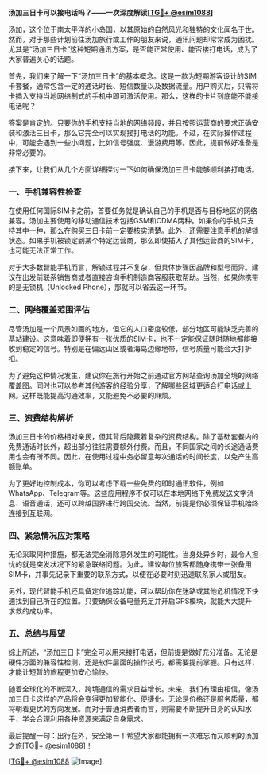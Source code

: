 **汤加三日卡可以接电话吗？——一次深度解读[[TG💪+ @esim1088](https://t.me/s/esim1088)]**

汤加，这个位于南太平洋的小岛国，以其原始的自然风光和独特的文化闻名于世。然而，对于那些计划前往汤加旅行或工作的朋友来说，通讯问题却常常成为困扰。尤其是“汤加三日卡”这种短期通讯方案，是否能正常使用、能否接打电话，成为了大家普遍关心的话题。

首先，我们来了解一下“汤加三日卡”的基本概念。这是一款为短期游客设计的SIM卡套餐，通常包含一定的通话时长、短信数量以及数据流量。用户购买后，只需将卡插入支持当地网络制式的手机中即可激活使用。那么，这样的卡片到底能不能接电话呢？

答案是肯定的。只要你的手机支持当地的网络频段，并且按照运营商的要求正确安装和激活三日卡，那么它完全可以实现接打电话的功能。不过，在实际操作过程中，可能会遇到一些小问题，比如信号强度、漫游费用等。因此，提前做好准备是非常必要的。

接下来，让我们从几个方面详细探讨一下如何确保汤加三日卡能够顺利接打电话。

### 一、手机兼容性检查

在使用任何国际SIM卡之前，首要任务就是确认自己的手机是否与目标地区的网络兼容。汤加主要使用的移动通信技术包括GSM和CDMA两种。如果你的手机只支持其中一种，那么在购买三日卡前一定要核实清楚。此外，还需要注意手机的解锁状态。如果手机被锁定到某个特定运营商，那么即使插入了其他运营商的SIM卡，也可能无法正常工作。

对于大多数智能手机而言，解锁过程并不复杂，但具体步骤因品牌和型号而异。建议在出发前联系销售商或者直接咨询手机制造商客服获取帮助。当然，如果你携带的是无锁机（Unlocked Phone），那就可以省去这一环节。

### 二、网络覆盖范围评估

尽管汤加是一个风景如画的地方，但它的人口密度较低，部分地区可能缺乏完善的基站建设。这意味着即便拥有一张优质的SIM卡，也不一定能保证随时随地都能接收到稳定的信号。特别是在偏远山区或者海岛边缘地带，信号质量可能会大打折扣。

为了避免这种情况发生，建议你在旅行开始之前通过官方网站查询汤加全境的网络覆盖图。同时也可以参考其他游客的经验分享，了解哪些区域更适合打电话或上网。这样既能提高沟通效率，又能避免不必要的麻烦。

### 三、资费结构解析

汤加三日卡的价格相对亲民，但其背后隐藏着复杂的资费结构。除了基础套餐内的免费通话时长外，超出部分往往需要额外付费。而且，不同国家之间的长途通话费用也会有所不同。因此，在使用过程中务必留意每次通话的时间长度，以免产生高额账单。

为了更好地控制成本，你可以考虑下载一些免费的即时通讯软件，例如WhatsApp、Telegram等。这些应用程序不仅可以在本地网络下免费发送文字消息、语音通话，还可以跨越国界进行跨国交流。当然，前提是你必须保证手机始终连接到互联网。

### 四、紧急情况应对策略

无论采取何种措施，都无法完全消除意外发生的可能性。当身处异乡时，最令人担忧的就是突发状况下的紧急联络问题。为此，建议每位旅客都随身携带一张备用SIM卡，并事先记录下重要的联系方式，以便在必要时刻迅速联系家人或朋友。

另外，现代智能手机还具备定位追踪功能，可以帮助你在迷路或其他危机情况下快速找到自己所在的位置。只要确保设备电量充足并开启GPS模块，就能大大提升求救的成功率。

### 五、总结与展望

综上所述，“汤加三日卡”完全可以用来接打电话，但前提是做好充分准备。无论是硬件方面的兼容性检测，还是软件层面的操作技巧，都需要提前掌握。只有这样，才能让短暂的旅程更加安心愉快。

随着全球化的不断深入，跨境通信的需求日益增长。未来，我们有理由相信，像汤加三日卡这样的产品将会变得更加智能化、便捷化。无论是价格还是服务质量，都将朝着更优的方向发展。而对于普通消费者而言，则需要不断提升自身的认知水平，学会合理利用各种资源来满足自身需求。

最后提醒一句：出行在外，安全第一！希望大家都能拥有一次难忘而又顺利的汤加之旅[[TG💪+ @esim1088](https://t.me/s/esim1088)]！

[[TG💪+ @esim1088](https://t.me/s/esim1088) ![Image](https://i.postimg.cc/4NQfJmqS/Snipaste-2025-05-13-00-14-12.png)]